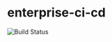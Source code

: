# enterprise-ci-cd
![Build Status](https://github.com/lakshayjakhar/enterprise-ci-cd/actions/workflows/python-app.yml/badge.svg)
